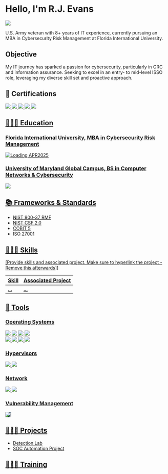 # Hello, I'm R.J. Evans
<a href="https://linkedin.com/in/rj-evans"><img src="https://img.shields.io/badge/-LinkedIn-0072b1?&style=for-the-badge&logo=linkedin&logoColor=white" /></a>

U.S. Army veteran with 8+ years of IT experience, currently pursuing an MBA in Cybersecurity Risk Management at Florida International University.  

## Objective

My IT journey has sparked a passion for cybersecurity, particularly in GRC and information assurance. Seeking to excel in an entry- to mid-level ISSO role, leveraging my diverse skill set and proactive approach.


## 🪪 Certifications

<div>
<a href="https://github.com/rjfe23/certifications/blob/main/CompTIA%20CySA%2B%20ce.pdf">    
    <img src="https://img.shields.io/badge/-CySA%2B-FF0000?&style=for-the-badge&logo=CompTIA&logoColor=white" />
<a href="https://github.com/rjfe23/certifications/blob/main/CompTIA%20Security%2B%20ce.pdf">
    <img src="https://img.shields.io/badge/-Security%2B-FF0000?&style=for-the-badge&logo=CompTIA&logoColor=white" />
<a href="https://github.com/rjfe23/certifications/blob/main/CCNA.pdf">
    <img src="https://img.shields.io/badge/-CCNA-007ACC?&style=for-the-badge&logo=Cisco&logoColor=white" />
<a href="https://github.com/rjfe23/certifications/blob/main/AWS%20CCP.pdf">
    <img src="https://img.shields.io/badge/-AWS%20CCP-FF9900?&style=for-the-badge&logo=Amazon%20AWS&logoColor=white" />
<a href="https://github.com/rjfe23/certifications/blob/main/PMI%20CAPM.pdf" >
    <img src="https://img.shields.io/badge/-PMI%20CAPM-5D2D91?&style=for-the-badge&logo=Project%20Management%20Institute&logoColor=white" />

</div>


## 👨🏾‍🎓 Education 
### Florida International University, MBA in Cybersecurity Risk Management
![Loading APR2025](https://img.shields.io/badge/Loading-APR2025-blue)

### University of Maryland Global Campus, BS in Computer Networks & Cybersecurity
<a href="https://github.com/rjfe23/certifications/blob/main/UMGC%20Degree.jpg" >
<img src="https://img.shields.io/badge/Degree-FF0000?style=for-the-badge&logoColor=white" style="text-decoration: none;" />


</div>

## 📚 Frameworks & Standards
- NIST 800-37 RMF
- NIST CSF 2.0
- COBIT 5
- ISO 27001


<div>
    
## 🤹🏾‍♂️ Skills
[Provide skills and associated project. Make sure to hyperlink the project - Remove this afterwards]]

| Skill                                         | Associated Project         |
|-----------------------------------------------|----------------------------|
| ...          | ... |

## 🧰 Tools

### Operating Systems
<div>
<img src="https://img.shields.io/badge/macOS-000000?style=for-the-badge&logo=apple&logoColor=white" /> <img src="https://img.shields.io/badge/iOS-000000?style=for-the-badge&logo=apple&logoColor=white" /> <img src="https://img.shields.io/badge/RHEL-EE0000?style=for-the-badge&logo=red-hat&logoColor=white" /> <img src="https://img.shields.io/badge/Cisco_IOS-1BA0D7?style=for-the-badge&logo=cisco&logoColor=white" />
<div>
<img src="https://img.shields.io/badge/Android-3DDC84?style=for-the-badge&logo=android&logoColor=white" /> <img src="https://img.shields.io/badge/Kali_Linux-557C94?style=for-the-badge&logo=kali-linux&logoColor=white" /> <img src="https://img.shields.io/badge/CentOS-262577?style=for-the-badge&logo=centos&logoColor=white" /> <img src="https://img.shields.io/badge/Ubuntu-E95420?style=for-the-badge&logo=ubuntu&logoColor=white" />



### Hypervisors
<div>
<img src="https://img.shields.io/badge/VMware_Workstation_Pro-607078?style=for-the-badge&logo=vmware&logoColor=white" />
<img src="https://img.shields.io/badge/VirtualBox-183A61?style=for-the-badge&logo=virtualbox&logoColor=white" />


 

### Network
<div>
    <img src="https://img.shields.io/badge/Nmap-015C87?style=for-the-badge&logo=nmap&logoColor=white" />
    <img src="https://img.shields.io/badge/-Wireshark-1679A7?&style=for-the-badge&logo=Wireshark&logoColor=white" />

</div>

### Vulnerability Management
<div>
   <img src="https://img.shields.io/badge/Nessus-339933?style=for-the-badge&logo=nessus&logoColor=white" style="background-color: #001F3F;" />



</div>


## 👨🏾‍💻 Projects
- Detection Lab
- SOC Automation Project




## 👨🏾‍🏫 Training 












[linkedin]: https://linkedin.com/in/rj-evans

<!--
**joshmadakor1/joshmadakor1** is a ✨ _special_ ✨ repository because its `README.md` (this file) appears on your GitHub profile.

Here are some ideas to get you started:

- 🔭 I’m currently working on ...
- 🌱 I’m currently learning ...
- 👯 I’m looking to collaborate on ...
- 🤔 I’m looking for help with ...
- 💬 Ask me about ...
- 📫 How to reach me: ...
- 😄 Pronouns: ...
- ⚡ Fun fact: ...
-->
